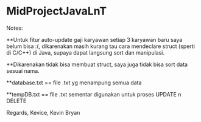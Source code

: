 # MidProjectJavaLnT

Notes:

**Untuk fitur auto-update gaji karyawan setiap 3 karyawan baru saya belum bisa :(, 
dikarenakan masih kurang tau cara mendeclare struct (sperti di C/C++) di Java, 
supaya dapat langsung sort dan manipulasi.

**Dikarenakan tidak bisa membuat struct, saya juga tidak bisa sort data
sesuai nama.

**database.txt == file .txt yg menampung semua data

**tempDB.txt == file .txt sementar digunakan untuk proses UPDATE n DELETE

Regards,
Kevice, Kevin Bryan 
